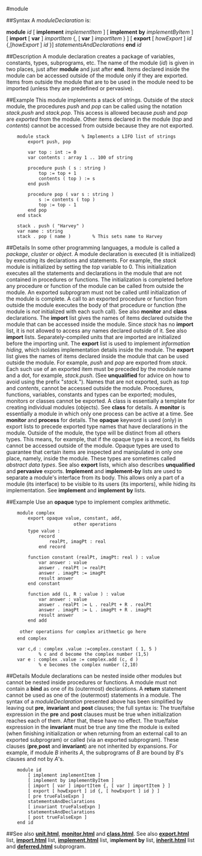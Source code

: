 
#module

##Syntax
A _moduleDeclaration_ is:

**module** _id_
[ **implement** _implementItem_ ]
[ **implement** **by** _implementByItem_ ]
[ **import** [ **var** ] _importItem_ 
{, [ **var** ] _importItem_ } ]
[ **export** [ _howExport_ ] _id_ {,[_howExport_ ] _id_ }]
_statementsAndDeclarations_
**end** _id_




##Description
A module declaration creates a package of variables, constants, types, subprograms, etc. The name of the module (_id_) is given in two places, just after **module** and just after **end**. Items declared inside the module can be accessed outside of the module only if they are exported. Items from outside the module that are to be used in the module need to be imported (unless they are predefined or pervasive).



##Example
This module implements a stack of strings.
Outside of the _stack_ module, the procedures _push_ and _pop_ can be called using the notation _stack.push_ and _stack.pop_. This access is allowed because _push_ and _pop_ are _exported_ from the module. Other items declared in the module (_top_ and _contents_) cannot be accessed from outside because they are not exported.


        module stack            % Implements a LIFO list of strings
            export push, pop
        
            var top : int := 0
            var contents : array 1 .. 100 of string
        
            procedure push ( s : string )
                top := top + 1
                contents ( top ) := s
            end push
        
            procedure pop ( var s : string )
                s := contents ( top )
                top := top - 1
            end pop
        end stack
        
        stack . push ( "Harvey" )
        var name : string
        stack . pop ( name )        % This sets name to Harvey
##Details
In some other programming languages, a module is called a _package_, _cluster_ or _object_.
A module declaration is executed (it is initialized) by executing its declarations and statements. For example, the _stack_ module is initialized by setting the _top_ variable to 0. This initialization executes all the statements and declarations in the module that are not contained in procedures or functions. The initialization is completed before any procedure or function of the module can be called from outside the module. An exported subprogram must not be called until initialization of the module is complete.
A call to an exported procedure or function from outside the module executes the body of that procedure or function (the module is _not_ initialized with each such call). See also **monitor** and **class** declarations.
The **import** list gives the names of items declared outside the module that can be accessed inside the module. Since _stack_ has no **import** list, it is not allowed to access any names declared outside of it. See also **import** lists. Separately-compiled units that are imported are initialized before the importing unit.
The **export** list is used to implement _information hiding_, which isolates implementation details inside the module. The **export** list gives the names of items declared inside the module that can be used outside the module. For example, _push_ and _pop_ are exported from _stack_. Each such use of an exported item must be preceded by the module name and a dot, for example, _stack.push_. (See **unqualified** for advice on how to avoid using the prefix "_stack._"). Names that are not exported, such as _top_ and _contents_, cannot be accessed outside the module.
Procedures, functions, variables, constants and types can be exported; modules, monitors or classes cannot be exported.
A class is essentially a template for creating individual modules (objects). See **class** for details. A **monitor** is essentially a module in which only one process can be active at a time. See **monitor** and **process** for details.
The **opaque** keyword is used (only) in export lists to precede exported type names that have declarations in the module. Outside of the module, the type will be distinct from all others types. This means, for example, that if the opaque type is a record, its fields cannot be accessed outside of the module. Opaque types are used to guarantee that certain items are inspected and manipulated in only one place, namely, inside the module. These types are sometimes called _abstract data types_. See also **export** lists, which also describes **unqualified** and **pervasive** exports.
**Implement** and i**mplement-by** lists are used to separate a module's interface from its body. This allows only a part of a module (its interface) to be visible to its users (its importers), while hiding its implementation. See **implement** and **implement** **by** lists.



##Example
Use an **opaque** type to implement complex arithmetic.


        module complex
            export opaque value, constant, add,
                             other operations 
            type value :
                record
                    realPt, imagPt : real
                end record
        
            function constant (realPt, imagPt: real ) : value
                var answer : value
                answer . realPt := realPt
                answer . imagPt := imagPt
                result answer
            end constant
        
            function add (L, R : value ) : value
                var answer : value
                answer . realPt := L . realPt + R . realPt
                answer . imagPt := L . imagPt + R . imagPt
                result answer
            end add
        
         other operations for complex arithmetic go here 
        end complex
        
        var c,d : complex .value :=complex.constant ( 1, 5 ) 
                % c and d become the complex number (1,5)
        var e : complex .value := complex.add (c, d )
                % e becomes the complex number (2,10)
##Details
Module declarations can be nested inside other modules but cannot be nested inside procedures or functions. A module must not contain a **bind** as one of its (outermost) declarations. A **return** statement cannot be used as one of the (outermost) statements in a module.
The syntax of a _moduleDeclaration_ presented above has been simplified by leaving out **pre**, **invariant** and **post** clauses; the full syntax is:
The true/false expression in the **pre** and **post** clauses must be true when initialization reaches each of them. After that, these have no effect. The true/false expression in the **invariant** must be true any time the module is exited (when finishing initialization or when returning from an external call to an exported subprogram) or called (via an exported subprogram). These clauses (**pre**,**post** and **invariant**) are not inherited by expansions. For example, if module _B_ inherits _A_, the subprograms of _B_ are bound by _B_'s clauses and not by _A_'s.


        module id
            [ implement implementItem ]
            [ implement by implementByItem ]
            [ import [ var ] importItem {, [ var ] importItem } ]
            [ export [ howExport ] id {, [ howExport ] id } ]
            [ pre trueFalseExpn ]
            statementsAndDeclarations
            [ invariant trueFalseExpn ]
            statementsAndDeclarations
            [ post trueFalseExpn ]
        end id
##See also
**[unit.html](unit)**, **[monitor.html](monitor)** and **[class.html](class)**. See also **[export.html](export)** list, **[import.html](import)** list, **[implement.html](implement)** list, i**mplement by** list, **[inherit.html](inherit)** list and **[deferred.html](deferred)** subprogram.


